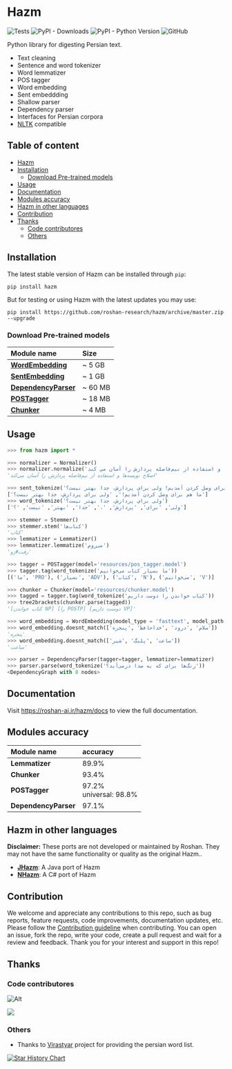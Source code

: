 # Hazm

![Tests](https://img.shields.io/github/actions/workflow/status/roshan-research/hazm/test.yml?branch=master)
![PyPI - Downloads](https://img.shields.io/github/downloads/roshan-research/hazm/total)
![PyPI - Python Version](https://img.shields.io/pypi/pyversions/hazm)
![GitHub](https://img.shields.io/github/license/roshan-research/hazm)

Python library for digesting Persian text.

- Text cleaning
- Sentence and word tokenizer
- Word lemmatizer
- POS tagger
- Word embedding
- Sent embeddding
- Shallow parser
- Dependency parser
- Interfaces for Persian corpora
- [NLTK](http://nltk.org/) compatible

## Table of content
- [Hazm](#hazm)
- [Installation](#installation)
  - [Download Pre-trained models](#download-pre-trained-models)
- [Usage](#usage)
- [Documentation](#documentation)
- [Modules accuracy](#modules-accuracy)
- [Hazm in other languages](#hazm-in-other-languages)
- [Contribution](#contribution)
- [Thanks](#thanks)
  - [Code contributores](#code-contributores)
  - [Others](#others)

## Installation

The latest stable version of Hazm can be installed through `pip`:

    pip install hazm

But for testing or using Hazm with the latest updates you may use:

    pip install https://github.com/roshan-research/hazm/archive/master.zip --upgrade
    
### Download Pre-trained models

| **Module name**          | **Size** |
|:------------------------ |:-------- |
| [**WordEmbedding**](https://mega.nz/file/GqZUlbpS#XRYP5FHbPK2LnLZ8IExrhrw3ZQ-jclNSVCz59uEhrxY)        | ~ 5 GB |
| [**SentEmbedding**](https://mega.nz/file/WzR0QChY#J1nG-HGq0UJP69VMY8I1YGl_MfEAFCo5iizpjofA4OY)        | ~ 1 GB |
| [**DependencyParser**](https://drive.google.com/file/d/1tAy6bV57ZXGCRcxqzMBcsHejr78rRM98)     | ~ 60 MB |
| [**POSTagger**](https://drive.google.com/file/d/1Q3JK4NVUC2t5QT63aDiVrCRBV225E_B3)            | ~ 18 MB |
| [**Chunker**](https://drive.google.com/file/d/16hlAb_h7xdlxF4Ukhqk_fOV3g7rItVtk)              | ~ 4 MB |


## Usage

```python
>>> from hazm import *

>>> normalizer = Normalizer()
>>> normalizer.normalize('اصلاح نويسه ها و استفاده از نیم‌فاصله پردازش را آسان مي كند')
'اصلاح نویسه‌ها و استفاده از نیم‌فاصله پردازش را آسان می‌کند'

>>> sent_tokenize('ما هم برای وصل کردن آمدیم! ولی برای پردازش، جدا بهتر نیست؟')
['ما هم برای وصل کردن آمدیم!', 'ولی برای پردازش، جدا بهتر نیست؟']
>>> word_tokenize('ولی برای پردازش، جدا بهتر نیست؟')
['ولی', 'برای', 'پردازش', '،', 'جدا', 'بهتر', 'نیست', '؟']

>>> stemmer = Stemmer()
>>> stemmer.stem('کتاب‌ها')
'کتاب'
>>> lemmatizer = Lemmatizer()
>>> lemmatizer.lemmatize('می‌روم')
'رفت#رو'

>>> tagger = POSTagger(model='resources/pos_tagger.model')
>>> tagger.tag(word_tokenize('ما بسیار کتاب می‌خوانیم'))
[('ما', 'PRO'), ('بسیار', 'ADV'), ('کتاب', 'N'), ('می‌خوانیم', 'V')]

>>> chunker = Chunker(model='resources/chunker.model')
>>> tagged = tagger.tag(word_tokenize('کتاب خواندن را دوست داریم'))
>>> tree2brackets(chunker.parse(tagged))
'[کتاب خواندن NP] [را POSTP] [دوست داریم VP]'

>>> word_embedding = WordEmbedding(model_type = 'fasttext', model_path = 'resources/word2vec.bin')
>>> word_embedding.doesnt_match(['سلام' ,'درود' ,'خداحافظ' ,'پنجره'])
'پنجره'
>>> word_embedding.doesnt_match(['ساعت' ,'پلنگ' ,'شیر'])
'ساعت'

>>> parser = DependencyParser(tagger=tagger, lemmatizer=lemmatizer)
>>> parser.parse(word_tokenize('زنگ‌ها برای که به صدا درمی‌آید؟'))
<DependencyGraph with 8 nodes>

```

## Documentation

Visit https://roshan-ai.ir/hazm/docs to view the full documentation.

## Modules accuracy

| **Module name**          | **accuracy**  |
|:------------------------ |:--------------|
| **Lemmatizer**           | 89.9%         |
| **Chunker**              | 93.4%         | 
| **POSTagger** | 97.2% <br> universal: 98.8% |
| **DependencyParser**     | 97.1%         | 

## Hazm in other languages

**Disclaimer:** These ports are not developed or maintained by Roshan. They may not have the same functionality or quality as the original Hazm..

- [**JHazm**](https://github.com/mojtaba-khallash/JHazm): A Java port of Hazm
- [**NHazm**](https://github.com/mojtaba-khallash/NHazm): A C# port of Hazm

## Contribution

We welcome and appreciate any contributions to this repo, such as bug reports, feature requests, code improvements, documentation updates, etc. Please follow the [Contribution guideline](./CONTRIBUTION.md) when contributing. You can open an issue, fork the repo, write your code, create a pull request and wait for a review and feedback. Thank you for your interest and support in this repo!

## Thanks

### Code contributores

![Alt](https://repobeats.axiom.co/api/embed/ae42bda158791645d143c3e3c7f19d8a68d06d08.svg "Repobeats analytics image")

<a href="https://github.com/roshan-research/hazm/graphs/contributors">
  <img src="https://contrib.rocks/image?repo=roshan-research/hazm" />
</a>

### Others

- Thanks to [Virastyar](http://virastyar.ir/) project for providing the persian word list.

[![Star History Chart](https://api.star-history.com/svg?repos=roshan-research/hazm&type=Date)](https://star-history.com/#roshan-research/hazm&Date)
